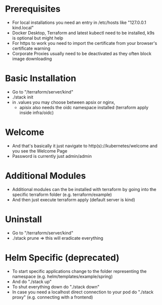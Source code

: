 # Prerequisites
- For local installations you need an entry in /etc/hosts like "127.0.0.1 kind.local"
- Docker Desktop, Terraform and latest kubectl need to be installed, k9s is optional but might help
- For https to work you need to import the certificate from your browser's certificate warning
- Corporate Proxies usually need to be deactivated as they often block image downloading 

# Basic Installation
- Go to "/terraform/server/kind"
- ./stack init
- in .values you may choose between apsix or nginx, 
  - apisix also needs the oidc namespace installed (terraform apply inside infra/oidc) 

# Welcome
- And that's basically it just navigate to http(s)://kubernetes/welcome and you see the Welcome Page
- Password is currently just admin/admin

# Additional Modules
- Additional modules can the be installed with terraform by going into the specific terraform folder (e.g. terraform/example)
- And then just execute terraform apply (default server is kind)

# Uninstall
- Go to "/terraform/server/kind"
- ./stack prune => this will eradicate everything

# Helm Specific (deprecated)
- To start specific applications change to the folder representing the namespace (e.g. helm/templates/example/spring)
- And do "./stack up"
- To shut everything down do "./stack down"
- In case you need a localhost direct connection to your pod do "./stack proxy" (e.g. connecting with a frontend)
